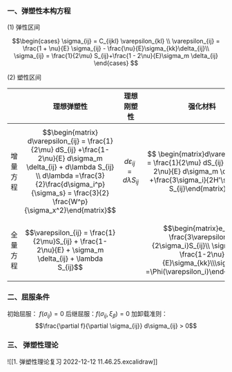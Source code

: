 ### 一、弹塑性本构方程

(1) 弹性区间

$$\begin{cases}
\sigma_{ij} = C_{ijkl} \varepsilon_{kl}  \\
\varepsilon_{ij} = \frac{1 + \nu}{E} \sigma_{ij} - \frac{\nu}{E}\sigma_{kk}\delta_{ij}\\
\sigma_{ij} = \frac{1}{2\mu} S_{ij}+\frac{1 - 2\nu}{E}\sigma_m \delta_{ij}
\end{cases}
$$

(2) 塑性区间

| |理想弹塑性|理想刚塑性|强化材料|
|:---:|:---:|:---:|:---:|
|增量方程| $$\begin{matrix} d\varepsilon_{ij} = \frac{1}{2\mu} dS_{ij} +\frac{1-2\nu}{E} d\sigma_m \delta_{ij} + d\lambda S_{ij} \\ d\lambda =\frac{3}{2}\frac{d\sigma_i^p}{\sigma_s} = \frac{3}{2} \frac{W^p}{\sigma_x^2}\end{matrix}$$|$$d\varepsilon_{ij} = d\lambda S_{ij}$$|$$ \begin{matrix}d\varepsilon_{ij} = \frac{1}{2\mu} dS_{ij} +\frac{1-2\nu}{E} d\sigma_m \delta_{ij} +\frac{3\sigma_i}{2H'\sigma_i}d S_{ij}\end{matrix}$$
|全量方程|$$\varepsilon_{ij} = \frac{1}{2\mu}S_{ij} + \frac{1-2\nu}{E} + \sigma_m \delta_{ij} + \lambda S_{ij}$$||$$\begin{matrix}e_{ij} = \frac{3\varepsilon_i}{2\sigma_i}S_{ij}\\ \sigma_{ii} = \frac{1-2\nu}{E}\sigma_{kk}\\\sigma_i =\Phi(\varepsilon_i)\end{matrix}$$|



### 二、屈服条件

初始屈服： $f(\sigma_{ij}) = 0$
后继屈服：$f(\sigma_{ij}, \xi_{\beta}) = 0$
加卸载准则：$$\frac{\partial f}{\partial \sigma_{ij}} d\sigma_{ij} > 0$$
### 三、 弹塑性理论

![[1. 弹塑性理论复习 2022-12-12 11.46.25.excalidraw]]
